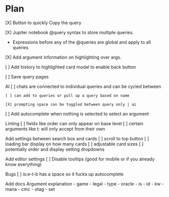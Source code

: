 # Plan

[X] Button to quickly Copy the query

[X] Jupiter notebook @query syntax to store multiple queries.
 - Expressions before any of the @queries are global and apply to all queries

[X] Add argument information on highlighting over args.

[ ] Add history to highlighted card modal to enable back button

[ ] Save query pages

AI
    [ ] chats are connected to individual queries and can be cycled between

    [ ] can add to queries or pull up a query based on name

    [X] prompting space can be toggled between query only | ai

[ ] Add autocomplete when nothing is selected to select an argument

Linting
    [ ] fields like order can only appear on base level
    [ ] certain arguments like t: will only accept from their own

Add settings between search box and cards
    [ ] scroll to top button
    [ ] loading bar display on how many cards
    [ ] adjustable card sizes
    [ ] potentially order and display setting dropdowns

Add editor settings
    [ ] Disable tooltips (good for mobile or if you already know everything)

Bugs
    [ ] is:e-t-b has a space so it fucks up autocomplete

Add docs
  Argument explanation
    - game
    - legal
    - type
    - oracle
    - is
    - id
    - kw
    - mana
    - cmc
    - otag
    - set
